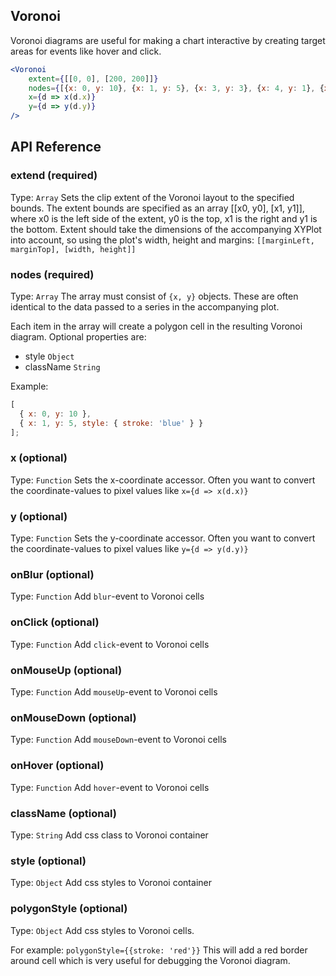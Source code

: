## Voronoi

Voronoi diagrams are useful for making a chart interactive by creating target areas for events like hover and click.

<!-- INJECT:"VoronoiLineChart" -->

```jsx
<Voronoi
    extent={[[0, 0], [200, 200]]}
    nodes={[{x: 0, y: 10}, {x: 1, y: 5}, {x: 3, y: 3}, {x: 4, y: 1}, {x: 5, y: 6}]}
    x={d => x(d.x)}
    y={d => y(d.y)}
/>
```

## API Reference

### extend (required)
Type: `Array`
Sets the clip extent of the Voronoi layout to the specified bounds. The extent bounds are specified as an array [[x0, y0], [x1, y1]], where x0 is the left side of the extent, y0 is the top, x1 is the right and y1 is the bottom.
Extent should take the dimensions of the accompanying XYPlot into account, so using the plot's width, height and margins: `[[marginLeft, marginTop], [width, height]]`

### nodes (required)
Type: `Array`
The array must consist of `{x, y}` objects. These are often identical to the data passed to a series in the accompanying plot.

Each item in the array will create a polygon cell in the resulting Voronoi diagram. Optional properties are:
 - style `Object`
 - className `String`

Example:
```js
[
  { x: 0, y: 10 },
  { x: 1, y: 5, style: { stroke: 'blue' } }
];
```

### x (optional)
Type: `Function`
Sets the x-coordinate accessor. Often you want to convert the coordinate-values to pixel values like
`x={d => x(d.x)}`

### y (optional)
Type: `Function`
Sets the y-coordinate accessor. Often you want to convert the coordinate-values to pixel values like
`y={d => y(d.y)}`

### onBlur (optional)
Type: `Function`
Add `blur`-event to Voronoi cells

### onClick (optional)
Type: `Function`
Add `click`-event to Voronoi cells

### onMouseUp (optional)
Type: `Function`
Add `mouseUp`-event to Voronoi cells

### onMouseDown (optional)
Type: `Function`
Add `mouseDown`-event to Voronoi cells

### onHover (optional)
Type: `Function`
Add `hover`-event to Voronoi cells

### className (optional)
Type: `String`
Add css class to Voronoi container

### style (optional)
Type: `Object`
Add css styles to Voronoi container

### polygonStyle (optional)
Type: `Object`
Add css styles to Voronoi cells.

For example:
`polygonStyle={{stroke: 'red'}}`
This will add a red border around cell which is very useful for debugging the Voronoi diagram.

